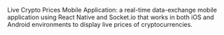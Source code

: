 Live Crypto Prices Mobile Application: a real-time data-exchange mobile application using React Native and Socket.io that works in both iOS and Android environments to display live prices of cryptocurrencies.
